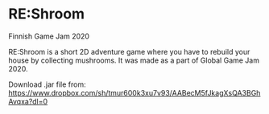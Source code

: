 # RE:Shroom
Finnish Game Jam 2020

RE:Shroom is a short 2D adventure game where you have to rebuild your house by collecting mushrooms. 
It was made as a part of Global Game Jam 2020.

Download .jar file from:
https://www.dropbox.com/sh/tmur600k3xu7v93/AABecM5fJkagXsQA3BGhAvqxa?dl=0
